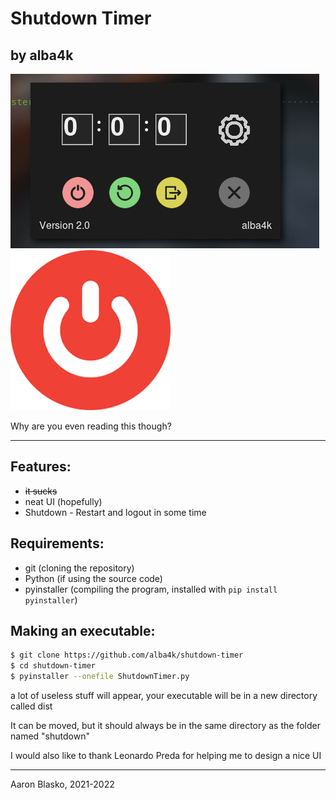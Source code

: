 # Shutdown Timer
## by alba4k

![Screenshot](misc/screenshot.png)![App Logo](misc/icon.png)

Why are you even reading this though?

---

## Features:
* ~~it sucks~~
* neat UI (hopefully)
*  Shutdown - Restart and logout in some time


## Requirements:
* git (cloning the repository)
* Python (if using the source code)
* pyinstaller (compiling the program, installed with `pip install pyinstaller`)


## Making an executable:
```bash
$ git clone https://github.com/alba4k/shutdown-timer
$ cd shutdown-timer
$ pyinstaller --onefile ShutdownTimer.py
```
a lot of useless stuff will appear, your executable will be in a new directory called dist

It can be moved, but it should always be in the same directory as the folder named "shutdown"


I would also like to thank Leonardo Preda for helping me to design a nice UI

---

Aaron Blasko, 2021-2022